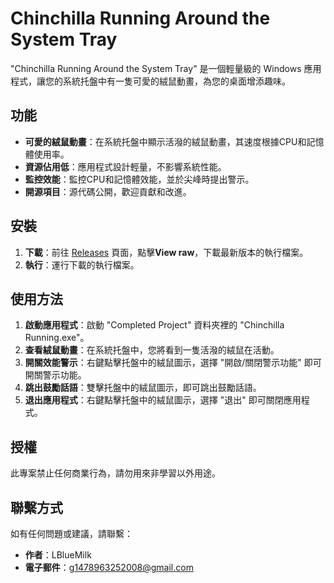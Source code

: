 # Chinchilla Running Around the System Tray

"Chinchilla Running Around the System Tray" 是一個輕量級的 Windows 應用程式，讓您的系統托盤中有一隻可愛的絨鼠動畫，為您的桌面增添趣味。

## 功能

- **可愛的絨鼠動畫**：在系統托盤中顯示活潑的絨鼠動畫，其速度根據CPU和記憶體使用率。
- **資源佔用低**：應用程式設計輕量，不影響系統性能。
- **監控效能**：監控CPU和記憶體效能，並於尖峰時提出警示。
- **開源項目**：源代碼公開，歡迎貢獻和改進。

## 安裝

1. **下載**：前往 [Releases]([https://github.com/LBlueMilk/Chinchilla-running-around-the-system-tray/tree/main/Chinchilla%20Running/Completed%20Project](https://github.com/LBlueMilk/Chinchilla-running-around-the-system-tray/blob/main/Chinchilla%20Running/Completed%20Project/Chinchilla%20Running.exe)) 頁面，點擊**View raw**，下載最新版本的執行檔案。
2. **執行**：運行下載的執行檔案。

## 使用方法

1. **啟動應用程式**：啟動 "Completed Project" 資料夾裡的 "Chinchilla Running.exe"。
2. **查看絨鼠動畫**：在系統托盤中，您將看到一隻活潑的絨鼠在活動。
3. **開關效能警示**：右鍵點擊托盤中的絨鼠圖示，選擇 "開啟/關閉警示功能" 即可開關警示功能。
4. **跳出鼓勵話語**：雙擊托盤中的絨鼠圖示，即可跳出鼓勵話語。
5. **退出應用程式**：右鍵點擊托盤中的絨鼠圖示，選擇 "退出" 即可關閉應用程式。

## 授權

此專案禁止任何商業行為，請勿用來非學習以外用途。

## 聯繫方式

如有任何問題或建議，請聯繫：

- **作者**：LBlueMilk
- **電子郵件**：g1478963252008@gmail.com
